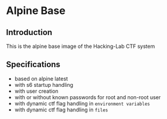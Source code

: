 # Alpine Base
## Introduction
This is the alpine base image of the Hacking-Lab CTF system

## Specifications
* based on alpine latest
* with s6 startup handling
* with user creation
* with or without known passwords for root and non-root user
* with dynamic ctf flag handling in `environment variables`
* with dynamic ctf flag handling in `files`

